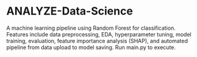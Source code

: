 # ANALYZE-Data-Science
A machine learning pipeline using Random Forest for classification. Features include data preprocessing, EDA, hyperparameter tuning, model training, evaluation, feature importance analysis (SHAP), and automated pipeline from data upload to model saving. Run main.py to execute.
